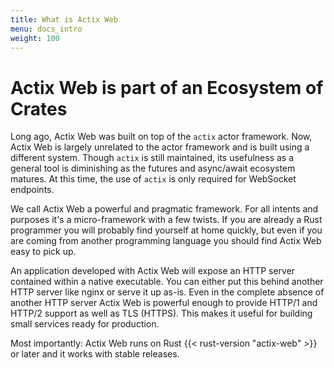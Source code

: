 ```yaml
---
title: What is Actix Web
menu: docs_intro
weight: 100
---
```


# Actix Web is part of an Ecosystem of Crates

Long ago, Actix Web was built on top of the `actix` actor framework. Now, Actix Web is largely unrelated to the actor framework and is built using a different system. Though `actix` is still maintained, its usefulness as a general tool is diminishing as the futures and async/await ecosystem matures. At this time, the use of `actix` is only required for WebSocket endpoints.

We call Actix Web a powerful and pragmatic framework. For all intents and purposes it's a micro-framework with a few twists. If you are already a Rust programmer you will probably find yourself at home quickly, but even if you are coming from another programming language you should find Actix Web easy to pick up.

<!-- TODO -->
<!-- actix-extras -->

An application developed with Actix Web will expose an HTTP server contained within a native executable. You can either put this behind another HTTP server like nginx or serve it up as-is. Even in the complete absence of another HTTP server Actix Web is powerful enough to provide HTTP/1 and HTTP/2 support as well as TLS (HTTPS). This makes it useful for building small services ready for production.

Most importantly: Actix Web runs on Rust {{< rust-version "actix-web" >}} or later and it works with stable releases.

<!-- TODO -->
<!-- which is built upon the fantastic [Tokio][tokio] asynchronous I/O system -->

<!-- LINKS -->

[tokio]: https://tokio.rs
